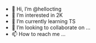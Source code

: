 - 👋 Hi, I’m @hellocting
- 👀 I’m interested in 2K
- 🌱 I’m currently learning TS
- 💞️ I’m looking to collaborate on ...
- 📫 How to reach me ...

<!---
hellocting/hellocting is a ✨ special ✨ repository because its `README.md` (this file) appears on your GitHub profile.
You can click the Preview link to take a look at your changes.
--->
